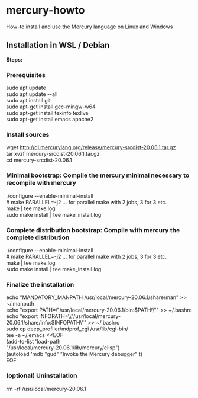 # mercury-howto
How-to install and use the Mercury language on Linux and Windows

## Installation in WSL / Debian

**Steps:**

### Prerequisites

  sudo apt update  
  sudo apt update --all  
  sudo apt install git  
  sudo apt-get install gcc-mingw-w64  
  sudo apt-get install texinfo texlive  
  sudo apt-get install emacs apache2  

### Install sources

  wget http://dl.mercurylang.org/release/mercury-srcdist-20.06.1.tar.gz  
  tar xvzf mercury-srcdist-20.06.1.tar.gz  
  cd mercury-srcdist-20.06.1  

### Minimal bootstrap: Compile the mercury minimal necessary to recompile with mercury

  ./configure --enable-minimal-install  
  \# make PARALLEL=-j2 ... for parallel make with 2 jobs, 3 for 3 etc.  
  make | tee make.log  
  sudo make install | tee make_install.log  

### Complete distribution bootstrap: Compile with mercury the complete distribution

  ./configure --enable-minimal-install  
  \# make PARALLEL=-j2 ... for parallel make with 2 jobs, 3 for 3 etc.  
  make | tee make.log  
  sudo make install | tee make_install.log  

### Finalize the installation

  echo "MANDATORY_MANPATH /usr/local/mercury-20.06.1/share/man" >> ~/.manpath  
  echo "export PATH=\\"/usr/local/mercury-20.06.1/bin:$PATH\\"" >> ~/.bashrc  
  echo "export INFOPATH=\\"/usr/local/mercury-20.06.1/share/info:$INFOPATH\\"" >> ~/.bashrc  
  sudo cp deep_profiler/mdprof_cgi /usr/lib/cgi-bin/  
  tee -a ~/.emacs <<EOF  
        (add-to-list 'load-path  
                "/usr/local/mercury-20.06.1/lib/mercury/elisp")  
        (autoload 'mdb "gud" "Invoke the Mercury debugger" t)  
  EOF

### (optional) Uninstallation

  rm -rf /usr/local/mercury-20.06.1  
